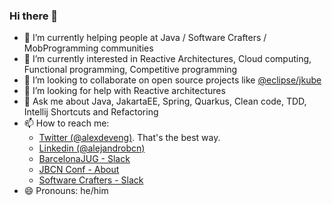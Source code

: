### Hi there 👋

- 🔭 I’m currently helping people at Java / Software Crafters / MobProgramming communities 
- 🌱 I’m currently interested in Reactive Architectures, Cloud computing, Functional programming, Competitive programming
- 👯 I’m looking to collaborate on open source projects like [@eclipse/jkube]( https://github.com/eclipse/jkube )
- 🤔 I’m looking for help with Reactive architectures
- 💬 Ask me about Java, JakartaEE, Spring, Quarkus, Clean code, TDD, Intellij Shortcuts and Refactoring
- 📫 How to reach me: 
  - [Twitter (@alexdeveng)](http://twitter.com/alexdeveng). That's the best way. 
  - [Linkedin (@alejandrobcn)](https://www.linkedin.com/in/alejandrobcn)
  - [BarcelonaJUG - Slack](https://www.barcelonajug.org) 
  - [JBCN Conf    - About](https://www.jbcnconf.com)
  - [Software Crafters - Slack](http://softwarecrafters.slack.com)
- 😄 Pronouns: he/him
